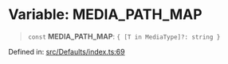 # Variable: MEDIA\_PATH\_MAP

> `const` **MEDIA\_PATH\_MAP**: `{ [T in MediaType]?: string }`

Defined in: [src/Defaults/index.ts:69](https://github.com/Fokusdotid/bail/blob/8b525f9ebcc20cb9acd0f880b6ad58976e38b117/src/Defaults/index.ts#L69)
